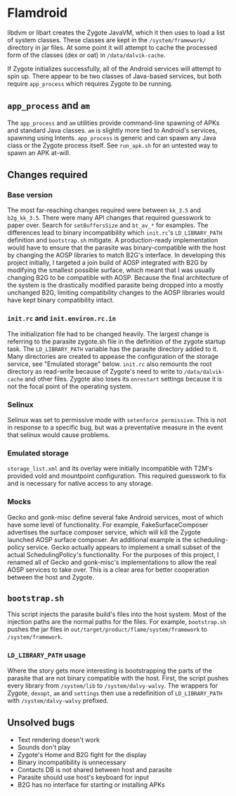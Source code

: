 # Flamdroid

libdvm or libart creates the Zygote JavaVM, which it then uses to load a list
of system classes. These classes are kept in the `/system/framework/` directory
in jar files. At some point it will attempt to cache the processed form of the
classes (dex or oat) in `/data/dalvik-cache`.

If Zygote initializes successfully, all of the Android services will attempt to
spin up. There appear to be two classes of Java-based services, but both
require `app_process` which requires Zygote to be running.

## `app_process` and `am`
The `app_process` and `am` utilities provide command-line spawning of APKs and
standard Java classes. `am` is slightly more tied to Android's services,
spawning using Intents. `app_process` is generic and can spawn any Java class
or the Zygote process itself. See `run_apk.sh` for an untested way to spawn an
APK at-will.

## Changes required
### Base version
The most far-reaching changes required were between `kk_3.5` and `b2g_kk_3.5`.
There were many API changes that required guesswork to paper over. Search for
`setBuffersSize` and `bt_av_*` for examples. The differences lead to binary
incompatibility which `init.rc`'s `LD_LIBRARY_PATH` definition and
`bootstrap.sh` mitigate. A production-ready implementation would have to ensure
that the parasite was binary-compatible with the host by changing the AOSP
libraries to match B2G's interface. In developing this project initially, I
targeted a join build of AOSP integrated with B2G by modifying the smallest
possible surface, which meant that I was usually changing B2G to be compatible
with AOSP. Because the final architecture of the system is the drastically
modified parasite being dropped into a mostly unchanged B2G, limiting
compatibility changes to the AOSP libraries would have kept binary
compatibility intact.

### `init.rc` and `init.environ.rc.in`
The initialization file had to be changed heavily. The largest change is
referring to the parasite zygote.sh file in the definition of the zygote
startup task. The `LD_LIBRARY_PATH` variable has the parasite directory added
to it. Many directories are created to appease the configuration of the storage
service, see "Emulated storage" below. `init.rc` also remounts the root
directory as read-write because of Zygote's need to write to
`/data/dalvik-cache` and other files. Zygote also loses its `onrestart`
settings because it is not the focal point of the operating system.

### Selinux
Selinux was set to permissive mode with `setenforce permissive`. This is not in
response to a specific bug, but was a preventative measure in the event that
selinux would cause problems.

### Emulated storage
`storage_list.xml` and its overlay were initially incompatible with T2M's
provided vold and mountpoint configuration. This required guesswork to fix and
is necessary for native access to any storage.

### Mocks
Gecko and gonk-misc define several fake Android services, most of which have
some level of functionality. For example, FakeSurfaceComposer advertises the
surface composer service, which will kill the Zygote launched AOSP surface
composer. An additional example is the scheduling-policy service. Gecko
actually appears to implement a small subset of the actual SchedulingPolicy's
functionality. For the purposes of this project, I renamed all of Gecko and
gonk-misc's implementations to allow the real AOSP services to take over. This
is a clear area for better cooperation between the host and Zygote.

## `bootstrap.sh`
This script injects the parasite build's files into the host system. Most of
the injection paths are the normal paths for the files. For example,
`bootstrap.sh` pushes the jar files in
`out/target/product/flame/system/framework` to `/system/framework`.

### `LD_LIBRARY_PATH` usage
Where the story gets more interesting is bootstrapping the parts of the
parasite that are not binary compatible with the host. First, the script pushes
every library from `/system/lib` to `/system/dalvy-walvy`. The wrappers for
Zygote, `dexopt`, `am` and `settings` then use a redefinition of
`LD_LIBRARY_PATH` with `/system/dalvy-walvy` prefixed.

## Unsolved bugs
 - Text rendering doesn't work
 - Sounds don't play
 - Zygote's Home and B2G fight for the display
 - Binary incompatibility is unnecessary
 - Contacts DB is not shared between host and parasite
 - Parasite should use host's keyboard for input
 - B2G has no interface for starting or installing APKs
